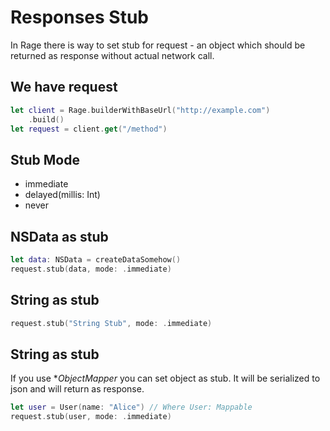 Responses Stub
=============================
In Rage there is way to set stub for request - an object which should be returned as response without actual network call.

## We have request ##
```swift
let client = Rage.builderWithBaseUrl("http://example.com")
    .build()
let request = client.get("/method")
```
## Stub Mode ##
- immediate
- delayed(millis: Int)
- never

## NSData as stub ##
```swift
let data: NSData = createDataSomehow()
request.stub(data, mode: .immediate)
```

## String as stub ##
```swift
request.stub("String Stub", mode: .immediate)
```

## String as stub ##
If you use **ObjectMapper* you can set object as stub. It will be serialized to json and will return as response.
```swift
let user = User(name: "Alice") // Where User: Mappable
request.stub(user, mode: .immediate)
```